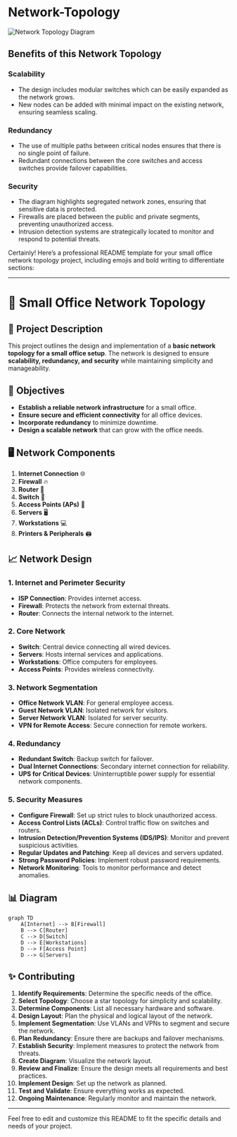 # Network-Topology
![Network Topology Diagram](Network_topology_drawio.png)


## Benefits of this Network Topology

### Scalability
- The design includes modular switches which can be easily expanded as the network grows.
- New nodes can be added with minimal impact on the existing network, ensuring seamless scaling.

### Redundancy
- The use of multiple paths between critical nodes ensures that there is no single point of failure.
- Redundant connections between the core switches and access switches provide failover capabilities.

### Security
- The diagram highlights segregated network zones, ensuring that sensitive data is protected.
- Firewalls are placed between the public and private segments, preventing unauthorized access.
- Intrusion detection systems are strategically located to monitor and respond to potential threats.


Certainly! Here’s a professional README template for your small office network topology project, including emojis and bold writing to differentiate sections:

---

# 🏢 Small Office Network Topology

## 📜 **Project Description**

This project outlines the design and implementation of a **basic network topology for a small office setup**. The network is designed to ensure **scalability, redundancy, and security** while maintaining simplicity and manageability.

## 🚀 **Objectives**

- **Establish a reliable network infrastructure** for a small office.
- **Ensure secure and efficient connectivity** for all office devices.
- **Incorporate redundancy** to minimize downtime.
- **Design a scalable network** that can grow with the office needs.

## 🖥️ **Network Components**

1. **Internet Connection** 🌐
2. **Firewall** 🔥
3. **Router** 📶
4. **Switch** 🔀
5. **Access Points (APs)** 📡
6. **Servers** 🖥️
7. **Workstations** 💻
8. **Printers & Peripherals** 🖨️

## 📈 **Network Design**

### **1. Internet and Perimeter Security**
- **ISP Connection**: Provides internet access.
- **Firewall**: Protects the network from external threats.
- **Router**: Connects the internal network to the internet.

### **2. Core Network**
- **Switch**: Central device connecting all wired devices.
- **Servers**: Hosts internal services and applications.
- **Workstations**: Office computers for employees.
- **Access Points**: Provides wireless connectivity.

### **3. Network Segmentation**
- **Office Network VLAN**: For general employee access.
- **Guest Network VLAN**: Isolated network for visitors.
- **Server Network VLAN**: Isolated for server security.
- **VPN for Remote Access**: Secure connection for remote workers.

### **4. Redundancy**
- **Redundant Switch**: Backup switch for failover.
- **Dual Internet Connections**: Secondary internet connection for reliability.
- **UPS for Critical Devices**: Uninterruptible power supply for essential network components.

### **5. Security Measures**
- **Configure Firewall**: Set up strict rules to block unauthorized access.
- **Access Control Lists (ACLs)**: Control traffic flow on switches and routers.
- **Intrusion Detection/Prevention Systems (IDS/IPS)**: Monitor and prevent suspicious activities.
- **Regular Updates and Patching**: Keep all devices and servers updated.
- **Strong Password Policies**: Implement robust password requirements.
- **Network Monitoring**: Tools to monitor performance and detect anomalies.

## 📊 **Diagram**

```mermaid
graph TD
    A[Internet] --> B[Firewall]
    B --> C[Router]
    C --> D[Switch]
    D --> E[Workstations]
    D --> F[Access Point]
    D --> G[Servers]
```

## ✨ **Contributing**

1. **Identify Requirements**: Determine the specific needs of the office.
2. **Select Topology**: Choose a star topology for simplicity and scalability.
3. **Determine Components**: List all necessary hardware and software.
4. **Design Layout**: Plan the physical and logical layout of the network.
5. **Implement Segmentation**: Use VLANs and VPNs to segment and secure the network.
6. **Plan Redundancy**: Ensure there are backups and failover mechanisms.
7. **Establish Security**: Implement measures to protect the network from threats.
8. **Create Diagram**: Visualize the network layout.
9. **Review and Finalize**: Ensure the design meets all requirements and best practices.
10. **Implement Design**: Set up the network as planned.
11. **Test and Validate**: Ensure everything works as expected.
12. **Ongoing Maintenance**: Regularly monitor and maintain the network.

---

Feel free to edit and customize this README to fit the specific details and needs of your project.
